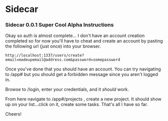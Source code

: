 # Sidecar

### Sidecar 0.0.1 Super Cool Alpha Instructions

Okay so auth is almost complete... I don't have an account creation completed so for now you'll have to cheat and create an account by pasting the following url (just once) into your browser. 

```
http://localhost:1337/users/create?email=madeupemail@address.com&password=somepassword
```

Once you've done that you should have an account. You can try navigating to /app# but you should get a forbidden message since you aren't logged in.

Browse to /login, enter your credentials, and it *should* work.

From here navigate to /app#/projects , create a new project. It should show up on your list...click on it, create some tasks. That's all I have so far.

Cheers!

